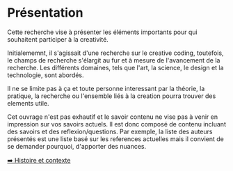 # Présentation
  
Cette recherche vise à présenter les éléments importants pour qui souhaitent participer à la creativité.

Initialememnt, il s'agissait d'une recherche sur le creative coding, toutefois, le champs de recherche s'élargit au fur et à mesure de l'avancement de la recherche. Les différents domaines, tels que l'art, la science, le design et la technologie, sont abordés.

Il ne se limite pas à ça et toute personne interessant par la théorie, la pratique, la recherche ou l'ensemble liés à la creation pourra trouver des elements utile.

Cet ouvrage n'est pas exhautif et le savoir contenu ne vise pas à venir en impression sur vos savoirs actuels.
Il est donc composé de contenu incluant des savoirs et des reflexion/questions.
Par exemple, la liste des auteurs présentés est une liste basé sur les references actuelles mais il convient de se demander pourquoi, d'apporter des nuances.

[➡️ Histoire et contexte](/2.Histoire-et-contexte/README.md)
